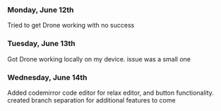 ### Monday, June 12th
Tried to get Drone working with no success

### Tuesday, June 13th
Got Drone working locally on my device. issue was a small one

### Wednesday, June 14th
Added codemirror code editor for relax editor, and button functionality. created branch separation for additional features to come
